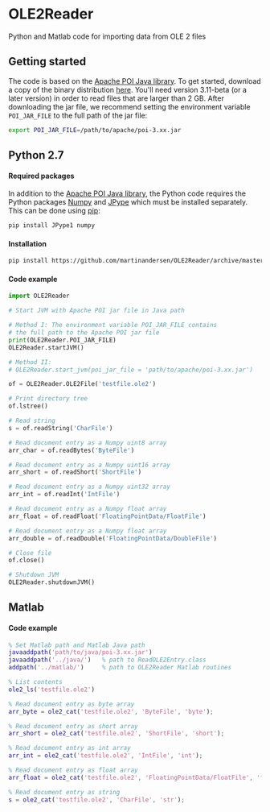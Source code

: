 OLE2Reader
==========

Python and Matlab code for importing data from OLE 2 files


Getting started
---------------
The code is based on the [Apache POI Java library](http://poi.apache.org). To get started, download a copy of the binary distribution [here](http://poi.apache.org/download.html). You'll need version 3.11-beta (or a later version) in order to read files that are larger than 2 GB. After downloading the jar file, we recommend setting the environment variable `POI_JAR_FILE` to the full path of the jar file:

```bash
export POI_JAR_FILE=/path/to/apache/poi-3.xx.jar
```


Python 2.7
---------------

#### Required packages
In addition to the [Apache POI Java library](http://poi.apache.org), the Python code requires the Python packages [Numpy](http://www.numpy.org) and [JPype](https://github.com/originell/jpype) which must be installed separately. This can be done using [pip](https://github.com/pypa/pip):

```bash
pip install JPype1 numpy
```

#### Installation

```bash
pip install https://github.com/martinandersen/OLE2Reader/archive/master.zip
```

#### Code example

```python
import OLE2Reader

# Start JVM with Apache POI jar file in Java path

# Method I: The environment variable POI_JAR_FILE contains 
# the full path to the Apache POI jar file 
print(OLE2Reader.POI_JAR_FILE)
OLE2Reader.startJVM()  

# Method II:
# OLE2Reader.start_jvm(poi_jar_file = 'path/to/apache/poi-3.xx.jar')

of = OLE2Reader.OLE2File('testfile.ole2')

# Print directory tree
of.lstree()

# Read string
s = of.readString('CharFile')

# Read document entry as a Numpy uint8 array
arr_char = of.readBytes('ByteFile')

# Read document entry as a Numpy uint16 array
arr_short = of.readShort('ShortFile')

# Read document entry as a Numpy uint32 array
arr_int = of.readInt('IntFile')

# Read document entry as a Numpy float array
arr_float = of.readFloat('FloatingPointData/FloatFile')

# Read document entry as a Numpy float array
arr_double = of.readDouble('FloatingPointData/DoubleFile')

# Close file
of.close()

# Shutdown JVM
OLE2Reader.shutdownJVM()
``` 

Matlab
---------------

#### Code example

```matlab
% Set Matlab path and Matlab Java path
javaaddpath('path/to/java/poi-3.xx.jar')
javaaddpath('../java/')   % path to ReadOLE2Entry.class
addpath('../matlab/')     % path to OLE2Reader Matlab routines

% List contents
ole2_ls('testfile.ole2')

% Read document entry as byte array
arr_byte = ole2_cat('testfile.ole2', 'ByteFile', 'byte');

% Read document entry as short array
arr_short = ole2_cat('testfile.ole2', 'ShortFile', 'short');

% Read document entry as int array
arr_int = ole2_cat('testfile.ole2', 'IntFile', 'int');

% Read document entry as float array
arr_float = ole2_cat('testfile.ole2', 'FloatingPointData/FloatFile', 'float');

% Read document entry as string
s = ole2_cat('testfile.ole2', 'CharFile', 'str');
```
